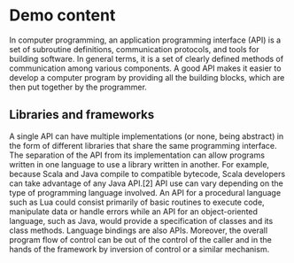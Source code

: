 # Demo content
In computer programming, an application programming interface (API) is a set of subroutine definitions, communication protocols, and tools for building software.
In general terms, it is a set of clearly defined methods of communication among various components.
A good API makes it easier to develop a computer program by providing all the building blocks, which are then put together by the programmer.

## Libraries and frameworks
A single API can have multiple implementations (or none, being abstract) in the form of different libraries that share the same programming interface.
The separation of the API from its implementation can allow programs written in one language to use a library written in another.
For example, because Scala and Java compile to compatible bytecode, Scala developers can take advantage of any Java API.[2]
API use can vary depending on the type of programming language involved.
An API for a procedural language such as Lua could consist primarily of basic routines to execute code,
manipulate data or handle errors while an API for an object-oriented language, such as Java, would provide a specification of classes and its class methods.
Language bindings are also APIs.
Moreover, the overall program flow of control can be out of the control of the caller and in the hands of the framework by inversion of control or a similar mechanism.
